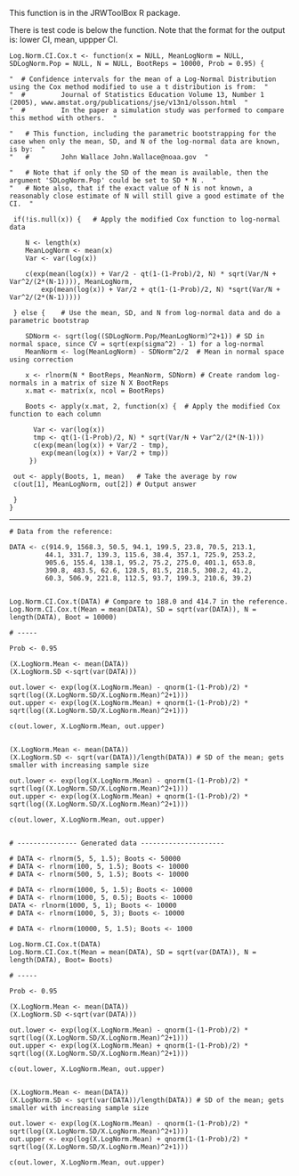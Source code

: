 This function is in the JRWToolBox R package. 

There is test code is below the function. Note that the format for the output is: lower CI, mean, uppper CI.

    Log.Norm.CI.Cox.t <- function(x = NULL, MeanLogNorm = NULL, SDLogNorm.Pop = NULL, N = NULL, BootReps = 10000, Prob = 0.95) {
    
    "  # Confidence intervals for the mean of a Log-Normal Distribution using the Cox method modified to use a t distribution is from:  "
    "  #         Journal of Statistics Education Volume 13, Number 1 (2005), www.amstat.org/publications/jse/v13n1/olsson.html  "
    "  #         In the paper a simulation study was performed to compare this method with others.  "
    
    "   # This function, including the parametric bootstrapping for the case when only the mean, SD, and N of the log-normal data are known, is by:  "
    "   #        John Wallace John.Wallace@noaa.gov  "
    
    "   # Note that if only the SD of the mean is available, then the argument 'SDLogNorm.Pop' could be set to SD * N .  "
    "   # Note also, that if the exact value of N is not known, a reasonably close estimate of N will still give a good estimate of the CI.  "
    
     if(!is.null(x)) {   # Apply the modified Cox function to log-normal data
    
        N <- length(x)
        MeanLogNorm <- mean(x)
        Var <- var(log(x))
     
        c(exp(mean(log(x)) + Var/2 - qt(1-(1-Prob)/2, N) * sqrt(Var/N + Var^2/(2*(N-1)))), MeanLogNorm,
            exp(mean(log(x)) + Var/2 + qt(1-(1-Prob)/2, N) *sqrt(Var/N + Var^2/(2*(N-1)))))
    
     } else {    # Use the mean, SD, and N from log-normal data and do a parametric bootstrap 
    
        SDNorm <- sqrt(log((SDLogNorm.Pop/MeanLogNorm)^2+1)) # SD in normal space, since CV = sqrt(exp(sigma^2) - 1) for a log-normal
        MeanNorm <- log(MeanLogNorm) - SDNorm^2/2  # Mean in normal space using correction
    
        x <- rlnorm(N * BootReps, MeanNorm, SDNorm) # Create random log-normals in a matrix of size N X BootReps
        x.mat <- matrix(x, ncol = BootReps)
    
        Boots <- apply(x.mat, 2, function(x) {  # Apply the modified Cox function to each column
    
          Var <- var(log(x))
          tmp <- qt(1-(1-Prob)/2, N) * sqrt(Var/N + Var^2/(2*(N-1)))
          c(exp(mean(log(x)) + Var/2 - tmp),
            exp(mean(log(x)) + Var/2 + tmp))
         })
    
     out <- apply(Boots, 1, mean)   # Take the average by row
     c(out[1], MeanLogNorm, out[2]) # Output answer
    
     }
    }
    
--------------------------------------------------------------------------------------------------------------------------   
    
    # Data from the reference:
    
    DATA <- c(914.9, 1568.3, 50.5, 94.1, 199.5, 23.8, 70.5, 213.1,
             44.1, 331.7, 139.3, 115.6, 38.4, 357.1, 725.9, 253.2,
             905.6, 155.4, 138.1, 95.2, 75.2, 275.0, 401.1, 653.8,
             390.8, 483.5, 62.6, 128.5, 81.5, 218.5, 308.2, 41.2,
             60.3, 506.9, 221.8, 112.5, 93.7, 199.3, 210.6, 39.2)
    
    
    Log.Norm.CI.Cox.t(DATA) # Compare to 188.0 and 414.7 in the reference. 
    Log.Norm.CI.Cox.t(Mean = mean(DATA), SD = sqrt(var(DATA)), N = length(DATA), Boot = 10000)
    
    # -----
    
    Prob <- 0.95
    
    (X.LogNorm.Mean <- mean(DATA))
    (X.LogNorm.SD <-sqrt(var(DATA))) 
    
    out.lower <- exp(log(X.LogNorm.Mean) - qnorm(1-(1-Prob)/2) * sqrt(log((X.LogNorm.SD/X.LogNorm.Mean)^2+1)))
    out.upper <- exp(log(X.LogNorm.Mean) + qnorm(1-(1-Prob)/2) * sqrt(log((X.LogNorm.SD/X.LogNorm.Mean)^2+1)))
    
    c(out.lower, X.LogNorm.Mean, out.upper)
    
    
    (X.LogNorm.Mean <- mean(DATA))
    (X.LogNorm.SD <- sqrt(var(DATA))/length(DATA)) # SD of the mean; gets smaller with increasing sample size
    
    out.lower <- exp(log(X.LogNorm.Mean) - qnorm(1-(1-Prob)/2) * sqrt(log((X.LogNorm.SD/X.LogNorm.Mean)^2+1)))
    out.upper <- exp(log(X.LogNorm.Mean) + qnorm(1-(1-Prob)/2) * sqrt(log((X.LogNorm.SD/X.LogNorm.Mean)^2+1)))
    
    c(out.lower, X.LogNorm.Mean, out.upper)
    
    
    # --------------- Generated data ---------------------
    
    # DATA <- rlnorm(5, 5, 1.5); Boots <- 50000
    # DATA <- rlnorm(100, 5, 1.5); Boots <- 10000
    # DATA <- rlnorm(500, 5, 1.5); Boots <- 10000
    
    # DATA <- rlnorm(1000, 5, 1.5); Boots <- 10000
    # DATA <- rlnorm(1000, 5, 0.5); Boots <- 10000
    DATA <- rlnorm(1000, 5, 1); Boots <- 10000
    # DATA <- rlnorm(1000, 5, 3); Boots <- 10000
    
    # DATA <- rlnorm(10000, 5, 1.5); Boots <- 1000
    
    Log.Norm.CI.Cox.t(DATA) 
    Log.Norm.CI.Cox.t(Mean = mean(DATA), SD = sqrt(var(DATA)), N = length(DATA), Boot= Boots)
    
    # -----
    
    Prob <- 0.95
    
    (X.LogNorm.Mean <- mean(DATA))
    (X.LogNorm.SD <-sqrt(var(DATA))) 
    
    out.lower <- exp(log(X.LogNorm.Mean) - qnorm(1-(1-Prob)/2) * sqrt(log((X.LogNorm.SD/X.LogNorm.Mean)^2+1)))
    out.upper <- exp(log(X.LogNorm.Mean) + qnorm(1-(1-Prob)/2) * sqrt(log((X.LogNorm.SD/X.LogNorm.Mean)^2+1)))
    
    c(out.lower, X.LogNorm.Mean, out.upper)
    
    
    (X.LogNorm.Mean <- mean(DATA))
    (X.LogNorm.SD <- sqrt(var(DATA))/length(DATA)) # SD of the mean; gets smaller with increasing sample size
    
    out.lower <- exp(log(X.LogNorm.Mean) - qnorm(1-(1-Prob)/2) * sqrt(log((X.LogNorm.SD/X.LogNorm.Mean)^2+1)))
    out.upper <- exp(log(X.LogNorm.Mean) + qnorm(1-(1-Prob)/2) * sqrt(log((X.LogNorm.SD/X.LogNorm.Mean)^2+1)))
    
    c(out.lower, X.LogNorm.Mean, out.upper)
    


